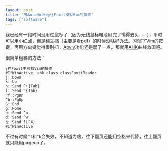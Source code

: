 ```yaml
---
layout: post
title: "用AutoHotkey让Foxit模拟Vim的操作"
tags: ["software"]
---
```


我已经有一段时间没用过鼠标了（因为无线鼠标电池用完了懒得去买……），平时可以用小红点，但是翻文档（主要是看pdf）的时候没啥好办法。习惯了Vim的按键，再用方向键觉得很别扭，[Apvlv](http://naihe2010.github.com/apvlv/)功能还是弱了一点，那就用[AHK](http://www.autohotkey.com/)曲线救国吧。

很简单粗暴的方法：

    ;在Foxit中模拟Vim的操作
    #IfWinActive, ahk_class classFoxitReader
    j::Down
    k::Up
    h::Send ^+{Tab}
    l::Send ^{Tab}
    ^f::PgDn
    ^b::PgUp
    G::End
    g::Home
    o::Send ^o
    d::Send ^w
    q::Send !{F4}
    #IfWinActive

不过有时候`^f`和`^b`会失效，不知道为啥，往下翻页还能用空格来代替，往上翻页就只能用pageup了。
